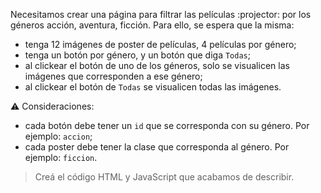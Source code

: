 Necesitamos crear una página para filtrar las películas :projector: por los géneros acción, aventura, ficción. Para ello, se espera que la misma:

- tenga 12 imágenes de poster de películas, 4 películas por género;
- tenga un botón por género, y un botón que diga `Todas`;
- al clickear el botón de uno de los géneros, solo se visualicen las imágenes que corresponden a ese género;
- al clickear el botón de `Todas` se visualicen todas las imágenes.

:warning: Consideraciones:

* cada botón debe tener un `id` que se corresponda con su género. Por ejemplo: `accion`; 
* cada poster debe tener la clase que corresponda al género. Por ejemplo: `ficcion`.

> Creá el código HTML y JavaScript que acabamos de describir.